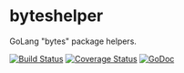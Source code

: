 # byteshelper
GoLang "bytes" package helpers.

[![Build Status](https://travis-ci.org/apaxa-io/byteshelper.svg?branch=master)](https://travis-ci.org/apaxa-io/byteshelper) [![Coverage Status](https://coveralls.io/repos/github/apaxa-io/byteshelper/badge.svg?branch=master)](https://coveralls.io/github/apaxa-io/byteshelper?branch=master) [![GoDoc](https://godoc.org/github.com/apaxa-io/byteshelper?status.svg)](https://godoc.org/github.com/apaxa-io/byteshelper)
